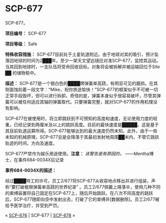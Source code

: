 # SCP-677
                        




SCP-677。



**项目编号：** SCP-677

**项目等级：** Safe

**特殊收容措施：** SCP-677目前处于土星轨道附近。由于地球对其的吸引，预计坠落回地球的时间为2███年。至少一架天文望远镜应对准SCP-677，监控其运动。当其回到地球时，一支队伍将受命回收目标。对象将会被拆解并被运输回位于Site ██ 的储物柜中。

**描述：** SCP-677是一个银白色的████牌弹簧单高跷，有明显可见的磨损。在其侧面蚀刻着一段文字：“Mike，祝你旅途愉快！”SCP-677的框架似乎不可被一切正常手段毁坏，但可以进行拆卸。奇怪的是，弹簧本身似乎很容易破坏，尽管其弹簧可以被任何适应其轴的弹簧取代。只要弹簧完整，就对SCP-677的作用机理没有影响。

SCP-677在被使用时，将立即跳跃到不可预知的高度和速度，无论使用力度的轻重。已经记录到两厘米及以上的跳跃高度。目前的最快速度是█████，这是基于其目前轨道运算所得。SCP-677能够达到的最大速度仍然未知。此外，由于一些未知的机械原理，SCP-677总是会降落于其最初发射地周围██米内，不管它跳跃轨迹的时间，方向及速度。

SCP-677严禁作为娱乐用途使用。**注意：** *该警告是有原因的。*  ——Mentha博士，在事件684-0034X后记录

**事件684-0034X的描述：** 

经过████特工的许可，员工2/677将SCP-677从收容地点移出并进行组装，声称“要打破极限弹簧单高跷的世界纪录” 。员工2/677佩戴上降落伞，使用几种不同的束缚装置将自己固定在SCP-677上，随后开始跳跃。在八次不同高度的跳跃后，SCP-677随即向空中发射出去，打破了它的束缚并[数据删除]。员工2/677被给予医学治疗，并受到严罚。



« [SCP-676](/scp-676) | SCP-677 | [SCP-678](/scp-678) »





                    